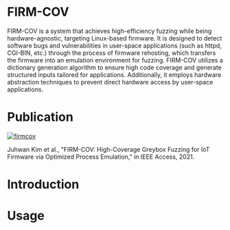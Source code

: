 # FIRM-COV
FIRM-COV is a system that achieves high-efficiency fuzzing while being hardware-agnostic, targeting Linux-based firmware. It is designed to detect software bugs and vulnerabilities in user-space applications (such as httpd, CGI-BIN, etc.) through the process of firmware rehosting, which transfers the firmware into an emulation environment for fuzzing. FIRM-COV utilizes a dictionary generation algorithm to ensure high code coverage and generate structured inputs tailored for applications. Additionally, it employs hardware abstraction techniques to prevent direct hardware access by user-space applications.
# Publication
[![firmcov](https://github.com/jyaniii/FIRM-COV/assets/76595831/310e4fb3-770d-4099-be91-d2172cccfb1c)](https://ieeexplore.ieee.org/stamp/stamp.jsp?arnumber=9489311)

Juhwan Kim et al., "FIRM-COV: High-Coverage Greybox Fuzzing for IoT Firmware via Optimized Process Emulation," in IEEE Access, 2021.
# Introduction

# Usage
